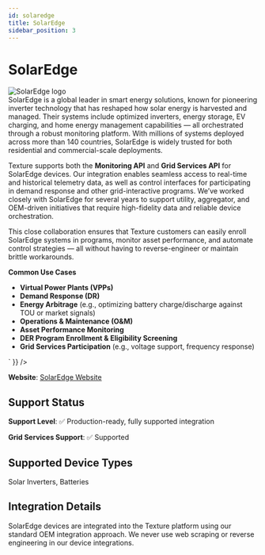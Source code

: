 ```yaml
---
id: solaredge
title: SolarEdge
sidebar_position: 3
---
```


# SolarEdge

<div style={{ textAlign: 'center', margin: '20px 0' }}>
  <img 
    src="https://device.cms.texture.energy/logo/SolarEdge%20Vector%20Icon.svg" 
    alt="SolarEdge logo" 
    style={{ maxWidth: '200px', maxHeight: '150px' }}
  />
</div>

<div dangerouslySetInnerHTML={{ __html: `<p>SolarEdge is a global leader in smart energy solutions, known for pioneering inverter technology that has reshaped how solar energy is harvested and managed. Their systems include optimized inverters, energy storage, EV charging, and home energy management capabilities — all orchestrated through a robust monitoring platform. With millions of systems deployed across more than 140 countries, SolarEdge is widely trusted for both residential and commercial-scale deployments.</p><p>Texture supports both the <strong>Monitoring API</strong> and <strong>Grid Services API</strong> for SolarEdge devices. Our integration enables seamless access to real-time and historical telemetry data, as well as control interfaces for participating in demand response and other grid-interactive programs. We’ve worked closely with SolarEdge for several years to support utility, aggregator, and OEM-driven initiatives that require high-fidelity data and reliable device orchestration.</p><p>This close collaboration ensures that Texture customers can easily enroll SolarEdge systems in programs, monitor asset performance, and automate control strategies — all without having to reverse-engineer or maintain brittle workarounds.</p><p><strong>Common Use Cases</strong></p><ul class="bullet"><li value=1><strong>Virtual Power Plants (VPPs)</strong></li><li value=2><strong>Demand Response (DR)</strong></li><li value=3><strong>Energy Arbitrage</strong> (e.g., optimizing battery charge/discharge against TOU or market signals)</li><li value=4><strong>Operations & Maintenance (O&M)</strong></li><li value=5><strong>Asset Performance Monitoring</strong></li><li value=6><strong>DER Program Enrollment & Eligibility Screening</strong></li><li value=7><strong>Grid Services Participation</strong> (e.g., voltage support, frequency response)</li></ul>` }} />

**Website**: [SolarEdge Website](https://www.solaredge.com/us/)

## Support Status

**Support Level**: ✅ Production-ready, fully supported integration

**Grid Services Support**: ✅ Supported

## Supported Device Types

Solar Inverters, Batteries

## Integration Details

SolarEdge devices are integrated into the Texture platform using our standard OEM integration approach. We never use web scraping or reverse engineering in our device integrations.




